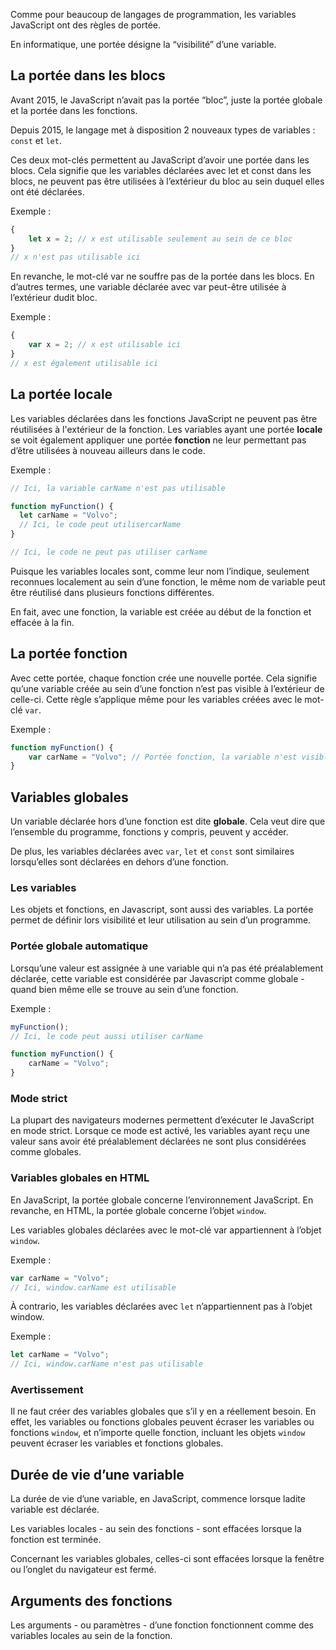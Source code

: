 Comme pour beaucoup de langages de programmation, les variables JavaScript ont des règles de portée. 

En informatique, une portée désigne la “visibilité” d’une variable.

## La portée dans les blocs

Avant 2015, le JavaScript n’avait pas la portée “bloc”, juste la portée globale et la portée dans les fonctions. 

Depuis 2015, le langage met à disposition 2 nouveaux types de variables : ```const``` et ```let```.

Ces deux mot-clés permettent au JavaScript d’avoir une portée dans les blocs. Cela signifie que les variables déclarées avec let et const dans les blocs, ne peuvent pas être utilisées à l’extérieur du bloc au sein duquel elles ont été déclarées. 

Exemple : 

```js
{
    let x = 2; // x est utilisable seulement au sein de ce bloc
}
// x n'est pas utilisable ici
```

En revanche, le mot-clé var ne souffre pas de la portée dans les blocs. En d’autres termes, une variable déclarée avec var peut-être utilisée à l’extérieur dudit bloc.

Exemple :

```js
{
    var x = 2; // x est utilisable ici
}
// x est également utilisable ici
```

## La portée locale

Les variables déclarées dans les fonctions JavaScript ne peuvent pas être réutilisées à l'extérieur de la fonction. Les variables ayant une portée **locale** se voit également appliquer une portée **fonction** ne leur permettant pas d’être utilisées à nouveau ailleurs dans le code.

Exemple :

```js
// Ici, la variable carName n'est pas utilisable

function myFunction() {
  let carName = "Volvo";
  // Ici, le code peut utilisercarName
}

// Ici, le code ne peut pas utiliser carName
```

Puisque les variables locales sont, comme leur nom l’indique, seulement reconnues localement au sein d’une fonction, le même nom de variable peut être réutilisé dans plusieurs fonctions différentes. 

En fait, avec une fonction, la variable est créée au début de la fonction et effacée à la fin.

## La portée fonction

Avec cette portée, chaque fonction crée une nouvelle portée. Cela signifie qu’une variable créée au sein d’une fonction n’est pas visible à l’extérieur de celle-ci. Cette règle s’applique même pour les variables créées avec le mot-clé ```var```.

Exemple :

```js
function myFunction() {
    var carName = "Volvo"; // Portée fonction, la variable n'est visible qu'au sein de cette fonction.
}
```

## Variables globales

Un variable déclarée hors d’une fonction est dite **globale**. Cela veut dire que l’ensemble du programme, fonctions y compris, peuvent y accéder.

De plus, les variables déclarées avec ```var```, ```let``` et ```const``` sont similaires lorsqu’elles sont déclarées en dehors d’une fonction.

### Les variables

Les objets et fonctions, en Javascript, sont aussi des variables. La portée permet de définir lors visibilité et leur utilisation au sein d’un programme. 

### Portée globale automatique

Lorsqu’une valeur est assignée à une variable qui n’a pas été préalablement déclarée, cette variable est considérée par Javascript comme globale - quand bien même elle se trouve au sein d’une fonction.

Exemple :

```js
myFunction();
// Ici, le code peut aussi utiliser carName

function myFunction() {
    carName = "Volvo";
}
```

### Mode strict

La plupart des navigateurs modernes permettent d’exécuter le JavaScript en mode strict. Lorsque ce mode est activé, les variables ayant reçu une valeur sans avoir été préalablement déclarées ne sont plus considérées comme globales.

### Variables globales en HTML

En JavaScript, la portée globale concerne l’environnement JavaScript. En revanche, en HTML, la portée globale concerne l’objet ```window```. 

Les variables globales déclarées avec le mot-clé var appartiennent à l’objet ```window```.

Exemple :

```js
var carName = "Volvo";
// Ici, window.carName est utilisable
```

À contrario, les variables déclarées avec ```let``` n’appartiennent pas à l’objet window.

Exemple :

```js
let carName = "Volvo";
// Ici, window.carName n'est pas utilisable
```

### Avertissement

Il ne faut créer des variables globales que s’il y en a réellement besoin. En effet, les variables ou fonctions globales peuvent écraser les variables ou fonctions ```window```, et n’importe quelle fonction, incluant les objets ```window``` peuvent écraser les variables et fonctions globales.

## Durée de vie d’une variable

La durée de vie d’une variable, en JavaScript, commence lorsque ladite variable est déclarée. 

Les variables locales - au sein des fonctions - sont effacées lorsque la fonction est terminée. 

Concernant les variables globales, celles-ci sont effacées lorsque la fenêtre ou l’onglet du navigateur est fermé.

## Arguments des fonctions

Les arguments - ou paramètres - d’une fonction fonctionnent comme des variables locales au sein de la fonction. 